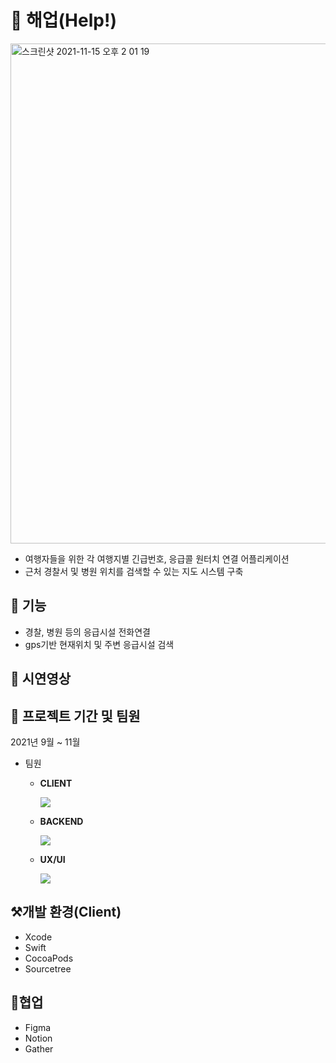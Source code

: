 # 🛫 해업(Help!)
<img width="800" alt="스크린샷 2021-11-15 오후 2 01 19" src="https://user-images.githubusercontent.com/73983229/141725234-52f581cd-0c61-45b2-91c1-985c1b51bf95.png">

- 여행자들을 위한 각 여행지별 긴급번호, 응급콜 원터치 연결 어플리케이션
- 근처 경찰서 및 병원 위치를 검색할 수 있는 지도 시스템 구축

## 💫 기능

- 경찰, 병원 등의 응급시설 전화연결
- gps기반 현재위치 및 주변 응급시설 검색


## 🎥 시연영상

## 📌 프로젝트 기간 및 팀원
2021년 9월 ~ 11월

- 팀원
  - **CLIENT**
    
    ![](https://img.shields.io/badge/Swift-문형원-orange?style=for-the-badge)
        
  - **BACKEND** 

     ![](https://img.shields.io/badge/Spring-최학준-brightgreen?style=for-the-badge)
     
  - **UX/UI** 

     ![](https://img.shields.io/badge/UX/UI-강동우-blueviolet?style=for-the-badge)


## ⚒개발 환경(Client)
- Xcode
- Swift
- CocoaPods
- Sourcetree

## 📔협업
- Figma
- Notion
- Gather
